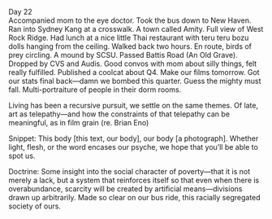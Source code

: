 Day 22  
Accompanied mom to the eye doctor. Took the bus down to New Haven. Ran into Sydney Kang at a crosswalk. A town called Amity. Full view of West Rock Ridge. Had lunch at a nice little Thai restaurant with teru teru bozu dolls hanging from the ceiling. Walked back two hours. En route, birds of prey circling. A mound by SCSU. Passed Battis Road (An Old Grave). Dropped by CVS and Audis. Good convos with mom about silly things, felt really fulfilled. Published a coolcat about Q4. Make our films tomorrow. Got our stats final back—damn we bombed this quarter. Guess the mighty must fall. Multi-portraiture of people in their dorm rooms.

Living has been a recursive pursuit, we settle on the same themes. Of late, art as telepathy—and how the constraints of that telepathy can be meaningful, as in film grain (re. Brian Eno)

Snippet: This body \[this text, our body\], our body \[a photograph\]. Whether light, flesh, or the word encases our psyche, we hope that you’ll be able to spot us.

Doctrine: Some insight into the social character of poverty—that it is not merely a lack, but a system that reinforces itself so that even when there is overabundance, scarcity will be created by artificial means—divisions drawn up arbitrarily. Made so clear on our bus ride, this racially segregated society of ours.